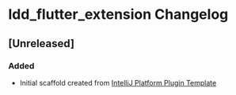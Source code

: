 <!-- Keep a Changelog guide -> https://keepachangelog.com -->

# ldd_flutter_extension Changelog

## [Unreleased]
### Added
- Initial scaffold created from [IntelliJ Platform Plugin Template](https://github.com/JetBrains/intellij-platform-plugin-template)

